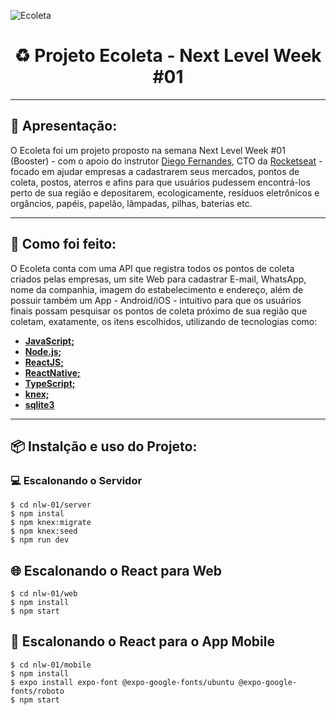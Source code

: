 <p style="text-align" center;' class="has-line-data" data-line-start="0" data-line-end="1"><img align="center" src="https://i.imgur.com/Vy8v1eg.png" alt="Ecoleta"></p>
<h1 style="text-align: center;" class="code-line" data-line-start=1 data-line-end=2 ><a id="Projeto_Ecoleta__Next_Level_Week_01_1"></a>♻️ Projeto Ecoleta - Next Level Week #01</h1>
<hr>
<h2 class="code-line" data-line-start=5 data-line-end=6 ><a id="Apresentao_5"></a>🔎 Apresentação:</h2>
<p class="has-line-data" data-line-start="6" data-line-end="7">O Ecoleta foi um projeto proposto na semana Next Level Week #01 (Booster) - com o apoio do instrutor <a href="https://github.com/diego3g">Diego Fernandes</a>, CTO da <a href="https://github.com/Rocketseat">Rocketseat</a> - focado em ajudar empresas a cadastrarem seus mercados, pontos de coleta, postos, aterros e afins para que usuários pudessem encontrá-los perto de sua região e depositarem, ecologicamente, resíduos eletrônicos e orgâncios, papéis, papelão, lâmpadas, pilhas, baterias etc.</p>
<hr>
<h2 class="code-line" data-line-start=10 data-line-end=11 ><a id="Como_foi_feito_10"></a>📓 Como foi feito:</h2>
<p class="has-line-data" data-line-start="11" data-line-end="12">O Ecoleta conta com uma API que registra todos os pontos de coleta criados pelas empresas, um site Web para cadastrar E-mail, WhatsApp, nome da companhia, imagem do estabelecimento e endereço, além de possuir também um App - Android/iOS - intuitivo para que os usuários finais possam pesquisar os pontos de coleta próximo de sua região que coletam, exatamente, os itens escolhidos, utilizando de tecnologias como:</p>
<ul>
<li class="has-line-data" data-line-start="12" data-line-end="13"><a href="https://developer.mozilla.org/pt-BR/docs/Web/JavaScript"><strong>JavaScript;</strong></a></li>
<li class="has-line-data" data-line-start="13" data-line-end="14"><a href="https://nodejs.org/en/"><strong>Node.js;</strong></a></li>
<li class="has-line-data" data-line-start="14" data-line-end="15"><a href="https://pt-br.reactjs.org"><strong>ReactJS;</strong></a></li>
<li class="has-line-data" data-line-start="15" data-line-end="16"><a href="https://reactnative.dev"><strong>ReactNative;</strong></a></li>
<li class="has-line-data" data-line-start="16" data-line-end="17"><a href="https://www.typescriptlang.org"><strong>TypeScript;</strong></a></li>
<li class="has-line-data" data-line-start="17" data-line-end="18"><a href="http://knexjs.org"><strong>knex;</strong></a></li>
<li class="has-line-data" data-line-start="18" data-line-end="20"><a href="https://www.sqlite.org/index.html"><strong>sqlite3</strong></a></li>
</ul>
<hr>
<h2 class="code-line" data-line-start=22 data-line-end=23 ><a id="Instalo_e_uso_do_Projeto_22"></a>📦 Instalção e uso do Projeto:</h2>
<h3 class="code-line" data-line-start=23 data-line-end=24 ><a id="Escalonando_o_Servidor_23"></a>💻 Escalonando o Servidor</h3>
<p class="has-line-data" data-line-start="24" data-line-end="29"><code>$ cd nlw-01/server</code><br>
<code>$ npm instal</code><br>
<code>$ npm knex:migrate</code><br>
<code>$ npm knex:seed</code><br>
<code>$ npm run dev</code></p>
<h2 class="code-line" data-line-start=30 data-line-end=31 ><a id="Escalonando_o_React_para_Web_30"></a>🌐 Escalonando o React para Web</h2>
<p class="has-line-data" data-line-start="31" data-line-end="34"><code>$ cd nlw-01/web</code><br>
<code>$ npm install</code><br>
<code>$ npm start</code></p>
<h2 class="code-line" data-line-start=35 data-line-end=36 ><a id="Escalonando_o_React_para_o_App_Mobile_35"></a>📱 Escalonando o React para o App Mobile</h2>
<p class="has-line-data" data-line-start="36" data-line-end="40"><code>$ cd nlw-01/mobile</code><br>
<code>$ npm install</code><br>
<code>$ expo install expo-font @expo-google-fonts/ubuntu @expo-google-fonts/roboto</code><br>
<code>$ npm start</code></p>
